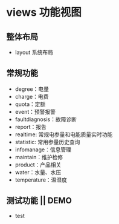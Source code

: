 # views 功能视图
## 整体布局
- layout 系统布局
## 常规功能
- degree：电量
- charge：电费
- quota：定额
- event：预警报警
- faultdiagnosis：故障诊断
- report：报告
- realtime: 常规电参量和电能质量实时功能
- statistic: 常用参量历史查询
- infomanage：信息管理
- maintain：维护检修
- product：产品相关
- water：水量、水压
- temperature：温湿度

## 测试功能 || DEMO
- test
